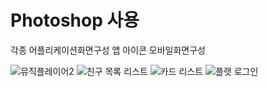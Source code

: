 

# Photoshop 사용 
각종 어플리케이션화면구성
앱 아이콘 
모바일화면구성 

![뮤직플레이어2](https://user-images.githubusercontent.com/55124264/71948528-a3143780-3213-11ea-9f1c-fd044183fe4f.jpg)
![친구 목록 리스트](https://user-images.githubusercontent.com/55124264/71948529-a3143780-3213-11ea-984c-064a3777aaf0.jpg)
![카드 리스트](https://user-images.githubusercontent.com/55124264/71948530-a3143780-3213-11ea-8332-5995a8630e00.jpg)
![플랫 로그인](https://user-images.githubusercontent.com/55124264/71948531-a3143780-3213-11ea-978c-dac1c2252567.jpg)
